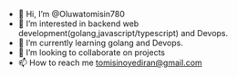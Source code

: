 
- 👋 Hi, I’m @Oluwatomisin780
- 👀 I’m interested in backend web development(golang,javascript/typescript) and Devops.
- 🌱 I’m currently learning golang and Devops.
- 💞️ I’m looking to collaborate on projects
- 📫 How to reach me tomisinoyediran@gmail.com

<!---
Oluwatomisin780/Oluwatomisin780 is a ✨ special ✨ repository because its `README.md` (this file) appears on your GitHub profile.
You can click the Preview link to take a look at your changes.
--->

